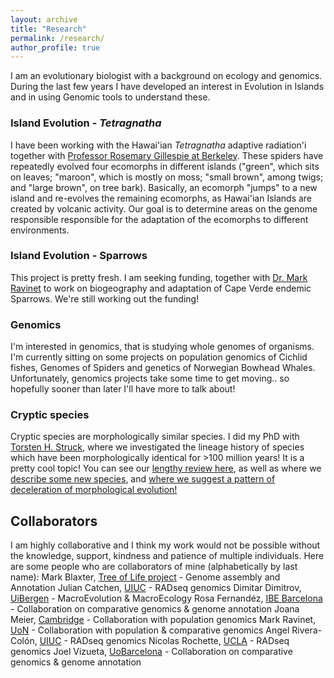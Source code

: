 ```yaml
---
layout: archive
title: "Research"
permalink: /research/
author_profile: true
---
```


I am an evolutionary biologist with a background on ecology and genomics. During the last few years I have developed an interest in Evolution in Islands and in using Genomic tools to understand these.

### Island Evolution - *Tetragnatha* ### 
I have been working with the Hawai'ian *Tetragnatha* adaptive radiation'i together with [Professor Rosemary Gillespie at Berkeley](https://nature.berkeley.edu/evolab/). These spiders have repeatedly evolved four ecomorphs in different islands ("green", which sits on leaves; "maroon", which is mostly on moss; "small brown", among twigs; and "large brown", on tree bark). Basically, an ecomorph "jumps" to a new island and re-evolves the remaining ecomorphs, as Hawai'ian Islands are created by volcanic activity.
Our goal is to determine areas on the genome responsible responsible for the adaptation of the ecomorphs to different environments.

### Island Evolution - Sparrows ###
This project is pretty fresh. I am seeking funding, together with [Dr. Mark Ravinet](https://www.nottingham.ac.uk/research/groups/cells-organisms-and-molecular-genetics/people/mark.ravinet) to work on biogeography and adaptation of Cape Verde endemic Sparrows. We're still working out the funding!

### Genomics ###
I'm interested in genomics, that is studying whole genomes of organisms. I'm currently sitting on some projects on population genomics of Cichlid fishes, Genomes of Spiders and genetics of Norwegian Bowhead Whales. Unfortunately, genomics projects take some time to get moving.. so hopefully sooner than later I'll have more to talk about!

### Cryptic species ###
Cryptic species are morphologically similar species. I did my PhD with [Torsten H. Struck](https://www.nhm.uio.no/english/about/organization/research-collections/people/torsths/), where we investigated the lineage history of species which have been morphologically identical for >100 million years! It is a pretty cool topic! You can see our [lengthy review here](https://www.sciencedirect.com/science/article/abs/pii/S0169534717302902), as well as where we [describe some new species](https://www.sciencedirect.com/science/article/pii/S1055790319303975), and [where we suggest a pattern of deceleration of morphological evolution!](https://onlinelibrary.wiley.com/doi/full/10.1111/evo.13884)


Collaborators
----
I am highly collaborative and I think my work would not be possible without the knowledge, support, kindness and patience of multiple individuals. Here are some people who are collaborators of mine (alphabetically by last name):
Mark Blaxter, [Tree of Life project](https://www.sanger.ac.uk/person/blaxter-mark/) - Genome assembly and Annotation
Julian Catchen, [UIUC](http://catchenlab.life.illinois.edu/)  - RADseq genomics
Dimitar Dimitrov, [UiBergen](https://www.uib.no/en/persons/Dimitar.Dimitrov) - MacroEvolution & MacroEcology
Rosa Fernandéz, [IBE Barcelona](https://rmfernandezgarcia0.wixsite.com/metazomics) - Collaboration on comparative genomics & genome annotation
Joana Meier, [Cambridge](https://joanameier.ch/) - Collaboration with population genomics
Mark Ravinet, [UoN](https://www.nottingham.ac.uk/research/groups/cells-organisms-and-molecular-genetics/people/mark.ravinet) - Collaboration with population & comparative genomics
Angel Rivera-Colón, [UIUC](http://catchenlab.life.illinois.edu/)  - RADseq genomics
Nicolas Rochette, [UCLA](https://scholar.google.com/citations?user=DFqQtXgAAAAJ&hl=en) - RADseq genomics
Joel Vizueta, [UoBarcelona](https://scholar.google.com/citations?user=CTBqqSsAAAAJ&hl=en) - Collaboration on comparative genomics & genome annotation
